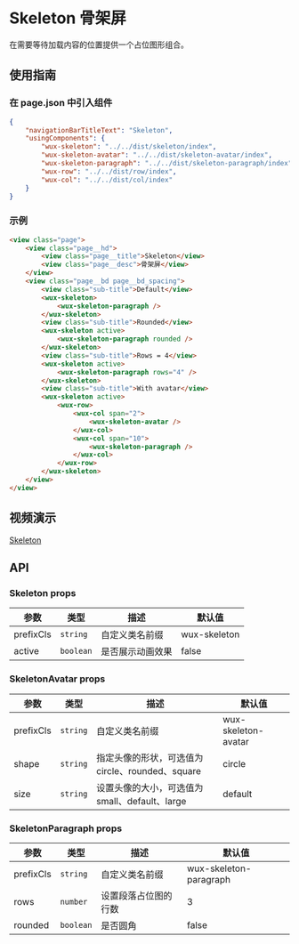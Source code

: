 # Skeleton 骨架屏

在需要等待加载内容的位置提供一个占位图形组合。

## 使用指南

### 在 page.json 中引入组件

```json
{
    "navigationBarTitleText": "Skeleton",
    "usingComponents": {
        "wux-skeleton": "../../dist/skeleton/index",
        "wux-skeleton-avatar": "../../dist/skeleton-avatar/index",
        "wux-skeleton-paragraph": "../../dist/skeleton-paragraph/index",
        "wux-row": "../../dist/row/index",
        "wux-col": "../../dist/col/index"
    }
}
```

### 示例

```html
<view class="page">
    <view class="page__hd">
        <view class="page__title">Skeleton</view>
        <view class="page__desc">骨架屏</view>
    </view>
    <view class="page__bd page__bd_spacing">
        <view class="sub-title">Default</view>
        <wux-skeleton>
            <wux-skeleton-paragraph />
        </wux-skeleton>
        <view class="sub-title">Rounded</view>
        <wux-skeleton active>
            <wux-skeleton-paragraph rounded />
        </wux-skeleton>
        <view class="sub-title">Rows = 4</view>
        <wux-skeleton active>
            <wux-skeleton-paragraph rows="4" />
        </wux-skeleton>
        <view class="sub-title">With avatar</view>
        <wux-skeleton active>
            <wux-row>
                <wux-col span="2">
                    <wux-skeleton-avatar />
                </wux-col>
                <wux-col span="10">
                    <wux-skeleton-paragraph />
                </wux-col>
            </wux-row>
        </wux-skeleton>
    </view>
</view>
```

## 视频演示

[Skeleton](./_media/skeleton.mp4 ':include :type=iframe width=375px height=667px')

## API

### Skeleton props

| 参数 | 类型 | 描述 | 默认值 |
| --- | --- | --- | --- |
| prefixCls | <code>string</code> | 自定义类名前缀 | wux-skeleton |
| active | <code>boolean</code> | 是否展示动画效果 | false |

### SkeletonAvatar props

| 参数 | 类型 | 描述 | 默认值 |
| --- | --- | --- | --- |
| prefixCls | <code>string</code> | 自定义类名前缀 | wux-skeleton-avatar |
| shape | <code>string</code> | 指定头像的形状，可选值为 circle、rounded、square | circle |
| size | <code>string</code> | 设置头像的大小，可选值为 small、default、large | default |

### SkeletonParagraph props

| 参数 | 类型 | 描述 | 默认值 |
| --- | --- | --- | --- |
| prefixCls | <code>string</code> | 自定义类名前缀 | wux-skeleton-paragraph |
| rows | <code>number</code> | 设置段落占位图的行数 | 3 |
| rounded | <code>boolean</code> | 是否圆角 | false |